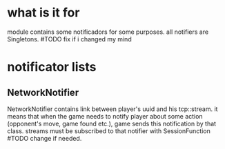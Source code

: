 # what is it for
module contains some notificadors for some purposes. all notifiers are Singletons. #TODO fix if i changed my mind
# notificator lists
## NetworkNotifier
NetworkNotifier contains link between player's uuid and his tcp::stream. it means that when the game needs to notify player about some action (opponent's move, game found etc.), game sends this notification by that class. streams must be subscribed to that notifier with SessionFunction #TODO change if needed.